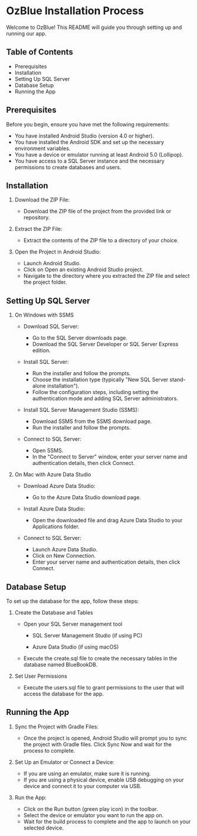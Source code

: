 # OzBlue Installation Process

Welcome to OzBlue! This README will guide you through setting up and running our app.

## Table of Contents
- Prerequisites
- Installation
- Setting Up SQL Server
- Database Setup
- Running the App

## Prerequisites
Before you begin, ensure you have met the following requirements:

- You have installed Android Studio (version 4.0 or higher).
- You have installed the Android SDK and set up the necessary environment variables.
- You have a device or emulator running at least Android 5.0 (Lollipop).
- You have access to a SQL Server instance and the necessary permissions to create databases and users.

## Installation

1. Download the ZIP File:

   - Download the ZIP file of the project from the provided link or repository.

2. Extract the ZIP File:

   - Extract the contents of the ZIP file to a directory of your choice.

3. Open the Project in Android Studio:

   - Launch Android Studio.
   - Click on Open an existing Android Studio project.
   - Navigate to the directory where you extracted the ZIP file and select the project folder.

## Setting Up SQL Server

1. On Windows with SSMS

   - Download SQL Server:
     
     - Go to the SQL Server downloads page.
     - Download the SQL Server Developer or SQL Server Express edition.
       
   - Install SQL Server:
     
      - Run the installer and follow the prompts.
      - Choose the installation type (typically "New SQL Server stand-alone installation").
      - Follow the configuration steps, including setting the authentication mode and adding SQL Server administrators.
        
   - Install SQL Server Management Studio (SSMS):
     
      - Download SSMS from the SSMS download page.
      - Run the installer and follow the prompts.
        
   - Connect to SQL Server:
     
      - Open SSMS.
      - In the "Connect to Server" window, enter your server name and authentication details, then click Connect.

2. On Mac with Azure Data Studio
   
   - Download Azure Data Studio:

      - Go to the Azure Data Studio download page.
   
   - Install Azure Data Studio:
     
      - Open the downloaded file and drag Azure Data Studio to your Applications folder.
   
   - Connect to SQL Server:
     
     - Launch Azure Data Studio.
      - Click on New Connection.
      - Enter your server name and authentication details, then click Connect.

## Database Setup

To set up the database for the app, follow these steps:

1. Create the Database and Tables

   - Open your SQL Server management tool
     
     - SQL Server Management Studio (if using PC)
       
     - Azure Data Studio (if using macOS)
       
   - Execute the create.sql file to create the necessary tables in the database named BlueBookDB.

2. Set User Permissions
   - Execute the users.sql file to grant permissions to the user that will access the database for the app.

## Running the App

1. Sync the Project with Gradle Files:

   - Once the project is opened, Android Studio will prompt you to sync the project with Gradle files. Click Sync Now and wait for the process to complete.

2. Set Up an Emulator or Connect a Device:

   - If you are using an emulator, make sure it is running.
   - If you are using a physical device, enable USB debugging on your device and connect it to your computer via USB.

3. Run the App:

   - Click on the Run button (green play icon) in the toolbar.
   - Select the device or emulator you want to run the app on.
   - Wait for the build process to complete and the app to launch on your selected device.
